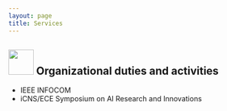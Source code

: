 ```yaml
---
layout: page
title: Services
---
```


## <img src="../img/orga.png" height="50px"> Organizational duties and activities
- IEEE INFOCOM
- iCNS/ECE Symposium on AI Research and Innovations
